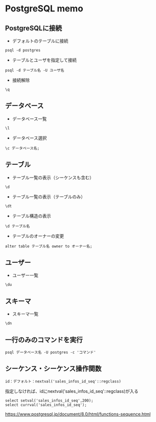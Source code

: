 # PostgreSQL memo

## PostgreSQLに接続
- デフォルトのテーブルに接続
```
psql -d postgres
```

- テーブルとユーザを指定して接続
```
psql -d テーブル名 -U ユーザ名
```


- 接続解除
```
\q
```

## データベース
- データベース一覧
```
\l
```

- データベース選択
```
\c データベース名;
```

## テーブル
- テーブル一覧の表示（シーケンスも含む）
```
\d
```

- テーブル一覧の表示（テーブルのみ）
```
\dt
```

- テーブル構造の表示
```
\d テーブル名
```

- テーブルのオーナーの変更
```
alter table テーブル名 owner to オーナー名;
```

## ユーザー
- ユーザー一覧
```
\du
```

## スキーマ
- スキーマ一覧
```
\dn
```

## 一行のみのコマンドを実行
```
psql データベース名 -U postgres -c 'コマンド'
```

## シーケンス・シーケンス操作関数
```
id：デフォルト：nextval('sales_infos_id_seq'::regclass)
```
指定しなければ、idにnextval('sales_infos_id_seq'::regclass)が入る

```
select setval('sales_infos_id_seq',200);
select currval('sales_infos_id_seq');
```
https://www.postgresql.jp/document/8.0/html/functions-sequence.html
